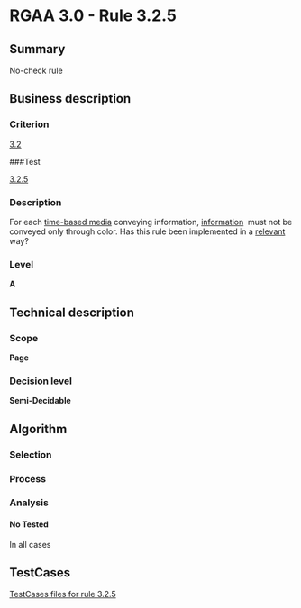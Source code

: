 # RGAA 3.0 -  Rule 3.2.5

## Summary

No-check rule

## Business description

### Criterion

[3.2](http://disic.github.io/rgaa_referentiel_en/RGAA3.0_Criteria_English_version_v1.html#crit-3-2)

###Test

[3.2.5](http://disic.github.io/rgaa_referentiel_en/RGAA3.0_Criteria_English_version_v1.html#test-3-2-5)

### Description
For each <a href="http://disic.github.io/rgaa_referentiel_en/RGAA3.0_Glossary_English_version_v1.html#mMediaTemp">time-based
  media</a> conveying
    information, <a href="http://disic.github.io/rgaa_referentiel_en/RGAA3.0_Glossary_English_version_v1.html#mInfoCouleur">information</a>&#xA0;
    must not be conveyed only through color. Has this rule been
    implemented in a <a href="http://disic.github.io/rgaa_referentiel_en/RGAA3.0_Glossary_English_version_v1.html#mPertinence">relevant</a> way? 


### Level

**A**

## Technical description

### Scope

**Page**

### Decision level

**Semi-Decidable**

## Algorithm

### Selection

### Process

### Analysis

#### No Tested 

In all cases



##  TestCases 

[TestCases files for rule 3.2.5](https://github.com/Asqatasun/Asqatasun/tree/master/rules/rules-rgaa3.0/src/test/resources/testcases/rgaa30/Rgaa30Rule030205/) 


